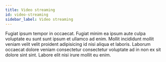```yaml
---
title: Video streaming
id: video-streaming
sidebar_label: Video streaming
---
```


Fugiat ipsum tempor in occaecat. Fugiat minim ea ipsum aute culpa voluptate eu sunt sunt ipsum et ullamco ad enim. Mollit incididunt mollit veniam velit velit proident adipisicing id nisi aliqua et laboris. Laborum occaecat dolore veniam consectetur consectetur voluptate ad in non ex sit dolore sint sint. Labore elit nisi irure mollit eu enim.

